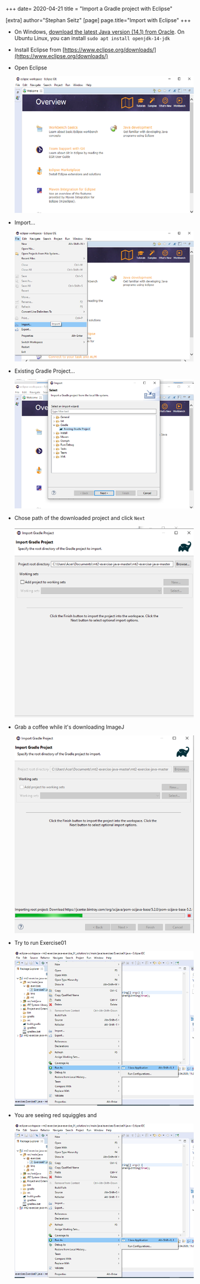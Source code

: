 
+++
date= 2020-04-21
title = "Import a Gradle project with Eclipse"

[extra]
author="Stephan Seitz"
[page]
page.title="Import with Eclipse"
+++


- On Windows, [download the latest Java version (14.1) from Oracle](https://www.oracle.com/java/technologies/javase-jdk14-downloads.html).
  On Ubuntu Linux, you can install `sudo apt install openjdk-14-jdk`

- Install Eclipse from [https://www.eclipse.org/downloads/](https://www.eclipse.org/downloads/)

- Open Eclipse 

  ![ss](1.png)  

- Import...

  ![ss](2.png)  

- Existing Gradle Project...

  ![ss](3.png)  

- Chose path of the downloaded project and click `Next`

  ![ss](4.png)  

- Grab a coffee while it's downloading ImageJ

  ![ss](5.png)  

- Try to run Exercise01

  ![ss](run.png)  

- You are seeing red squiggles and

  ![ss](run.png)  




<!--- Ensure that Eclipse can find your Java Runtime Enviroment-->
  <!--![ss](../openproperties.png)  -->
